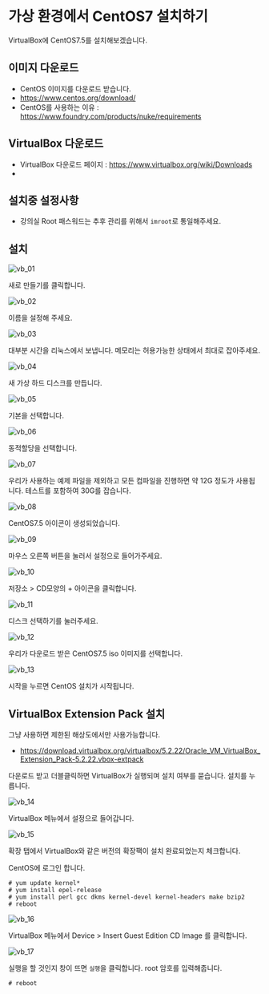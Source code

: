 # 가상 환경에서 CentOS7 설치하기

VirtualBox에 CentOS7.5를 설치해보겠습니다.

## 이미지 다운로드
- CentOS 이미지를 다운로드 받습니다.
- https://www.centos.org/download/
- CentOS를 사용하는 이유 : https://www.foundry.com/products/nuke/requirements

## VirtualBox 다운로드
- VirtualBox 다운로드 페이지 : https://www.virtualbox.org/wiki/Downloads
- 

## 설치중 설정사항
- 강의실 Root 패스워드는 추후 관리를 위해서 `imroot`로 통일해주세요.

## 설치
![vb_01](../figures/vb_01.png)

새로 만들기를 클릭합니다.

![vb_02](../figures/vb_02.png)

이름을 설정해 주세요.

![vb_03](../figures/vb_03.png)

대부분 시간을 리눅스에서 보냅니다. 메모리는 허용가능한 상태에서 최대로 잡아주세요.

![vb_04](../figures/vb_04.png)

새 가상 하드 디스크를 만듭니다.

![vb_05](../figures/vb_05.png)

기본을 선택합니다.

![vb_06](../figures/vb_06.png)

동적할당을 선택합니다.

![vb_07](../figures/vb_07.png)

우리가 사용하는 예제 파일을 제외하고 모든 컴파일을 진행하면 약 12G 정도가 사용됩니다. 테스트를 포함하여 30G를 잡습니다.


![vb_08](../figures/vb_08.png)

CentOS7.5 아이콘이 생성되었습니다.

![vb_09](../figures/vb_09.png)

마우스 오른쪽 버튼을 눌러서 설정으로 들어가주세요.

![vb_10](../figures/vb_10.png)

저장소 > CD모양의 + 아이콘을 클릭합니다.

![vb_11](../figures/vb_11.png)

디스크 선택하기를 눌러주세요.

![vb_12](../figures/vb_12.png)

우리가 다운로드 받은 CentOS7.5 iso 이미지를 선택합니다.

![vb_13](../figures/vb_13.png)

시작을 누르면 CentOS 설치가 시작됩니다.


## VirtualBox Extension Pack 설치
그냥 사용하면 제한된 해상도에서만 사용가능합니다.

- https://download.virtualbox.org/virtualbox/5.2.22/Oracle_VM_VirtualBox_Extension_Pack-5.2.22.vbox-extpack

다운로드 받고 더블클릭하면 VirtualBox가 실행되며 설치 여부를 묻습니다. 설치를 누릅니다.

![vb_14](../figures/vb_14.png)

VirtualBox 메뉴에서 설정으로 들어갑니다.

![vb_15](../figures/vb_15.png)

확장 탭에서 VirtualBox와 같은 버전의 확장팩이 설치 완료되었는지 체크합니다.

CentOS에 로그인 합니다.

```
# yum update kernel*
# yum install epel-release
# yum install perl gcc dkms kernel-devel kernel-headers make bzip2
# reboot
```

![vb_16](../figures/vb_16.png)

VirtualBox 메뉴에서 Device > Insert Guest Edition CD Image 를 클릭합니다.

![vb_17](../figures/vb_17.png)

실행을 할 것인지 창이 뜨면 `실행`을 클릭합니다. root 암호를 입력해줍니다.

```
# reboot
```